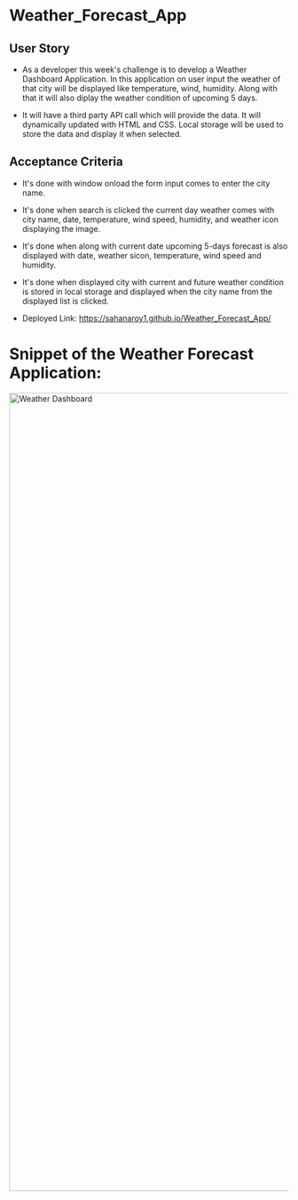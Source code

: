 # Weather_Forecast_App

## User Story

* As a developer this week's challenge is to develop a Weather Dashboard Application. In this application on user input the weather of that city will be displayed like temperature, wind, humidity. Along with that it will also diplay the weather condition of upcoming 5 days.

* It will have a third party API call which will provide the data. It will dynamically updated with HTML and CSS. Local storage will be used to store the data and display it when selected.


## Acceptance Criteria

* It's done with window onload the form input comes to enter the city name.
* It's done when search is clicked the current day weather comes with city name, date, temperature, wind speed, humidity, and weather icon displaying the image.
* It's done when along with current date upcoming 5-days forecast is also displayed with date, weather sicon, temperature, wind speed and humidity.
* It's done when displayed city with current and future weather condition is stored in local storage and displayed when the city name from the displayed list is clicked.

* Deployed Link:
https://sahanaroy1.github.io/Weather_Forecast_App/

# Snippet of the Weather Forecast Application:
<img width="1438" alt="Weather Dashboard" src="https://github.com/Sahanaroy1/Weather_Forecast_App/assets/127791384/fb1479e1-394b-45b2-975a-9fc9bb02bf95">
